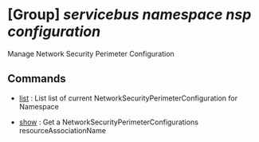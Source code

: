 # [Group] _servicebus namespace nsp configuration_

Manage Network Security Perimeter Configuration

## Commands

- [list](/Commands/servicebus/namespace/nsp/configuration/_list.md)
: List list of current NetworkSecurityPerimeterConfiguration for Namespace

- [show](/Commands/servicebus/namespace/nsp/configuration/_show.md)
: Get a NetworkSecurityPerimeterConfigurations resourceAssociationName
